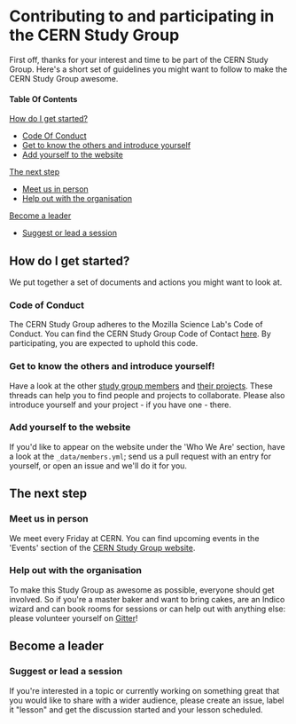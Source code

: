 # Contributing to and participating in the CERN Study Group

First off, thanks for your interest and time to be part of the CERN Study Group. Here's a short set of guidelines you might want to follow to make the CERN Study Group awesome.

#### Table Of Contents

[How do I get started?](#how-do-i-get-started)
* [Code Of Conduct](#code-of-conduct)
* [Get to know the others and introduce yourself](#get-to-know-the-others-and-introduce-yourself)
* [Add yourself to the website](#add-yourself-to-the-website)

[The next step](#the-next-step)
* [Meet us in person](#meet-us-in-person)
* [Help out with the organisation](#help-out-with-the-organisation)

[Become a leader](#become-a-leader)
* [Suggest or lead a session](#suggest-or-lead-a-session)


## How do I get started?

We put together a set of documents and actions you might want to look at.

### Code of Conduct
The CERN Study Group adheres to the Mozilla Science Lab's Code of Conduct. You can find the CERN Study Group Code of Contact [here](https://github.com/CERNStudyGroup/cernstudygroup.github.io/blob/master/codeOfConduct.md). By participating, you are expected to uphold this code.

### Get to know the others and introduce yourself!
Have a look at the other [study group members](https://github.com/CERNStudyGroup/cernstudygroup.github.io/issues/26) and [their projects](https://github.com/CERNStudyGroup/cernstudygroup.github.io/issues/24). These threads can help you to find people and projects to collaborate. Please also introduce yourself and your project - if you have one - there.

### Add yourself to the website
If you'd like to appear on the website under the 'Who We Are' section, have a look at the `_data/members.yml`; send us a pull request with an entry for yourself, or open an issue and we'll do it for you.

## The next step

### Meet us in person
We meet every Friday at CERN. You can find upcoming events in the 'Events' section of the [CERN Study Group website](http://cernstudygroup.github.io/).

### Help out with the organisation
To make this Study Group as awesome as possible, everyone should get involved. So if you're a master baker and want to bring cakes, are an Indico wizard and can book rooms for sessions or can help out with anything else: please volunteer yourself on [Gitter](https://gitter.im/CERNStudyGroup/cernstudygroup.github.io)!

## Become a leader

### Suggest or lead a session
If you're interested in a topic or currently working on something great that you would like to share with a wider audience, please create an issue, label it "lesson" and get the discussion started and your lesson scheduled.
